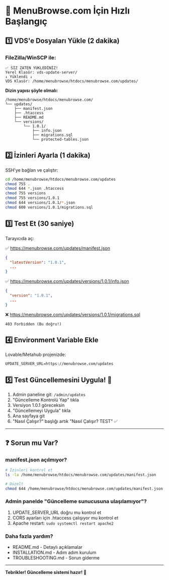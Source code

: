 # 🚀 MenuBrowse.com İçin Hızlı Başlangıç

## 1️⃣ VDS'e Dosyaları Yükle (2 dakika)

### FileZilla/WinSCP ile:
```
✅ SİZ ZATEN YÜKLEDİNİZ!
Yerel Klasör: vds-update-server/
↓ Yüklendi ↓
VDS Klasör: /home/menubrowse/htdocs/menubrowse.com/updates/
```

**Dizin yapısı şöyle olmalı:**
```
/home/menubrowse/htdocs/menubrowse.com/
└── updates/
    ├── manifest.json
    ├── .htaccess
    ├── README.md
    └── versions/
        └── 1.0.1/
            ├── info.json
            ├── migrations.sql
            └── protected-tables.json
```

## 2️⃣ İzinleri Ayarla (1 dakika)

SSH'ye bağlan ve çalıştır:

```bash
cd /home/menubrowse/htdocs/menubrowse.com/updates
chmod 755 .
chmod 644 *.json .htaccess
chmod 755 versions
chmod 755 versions/1.0.1
chmod 644 versions/1.0.1/*.json
chmod 600 versions/1.0.1/migrations.sql
```

## 3️⃣ Test Et (30 saniye)

Tarayıcıda aç:

✅ https://menubrowse.com/updates/manifest.json
```json
{
  "latestVersion": "1.0.1",
  ...
}
```

✅ https://menubrowse.com/updates/versions/1.0.1/info.json
```json
{
  "version": "1.0.1",
  ...
}
```

❌ https://menubrowse.com/updates/versions/1.0.1/migrations.sql
```
403 Forbidden (Bu doğru!)
```

## 4️⃣ Environment Variable Ekle

Lovable/Metahub projenizde:

```
UPDATE_SERVER_URL=https://menubrowse.com/updates
```

## 5️⃣ Test Güncellemesini Uygula! 🎉

1. Admin paneline git: `/admin/updates`
2. "Güncelleme Kontrolü Yap" tıkla
3. Versiyon 1.0.1 göreceksin
4. "Güncellemeyi Uygula" tıkla
5. Ana sayfaya git
6. "Nasıl Çalışır?" başlığı artık "Nasıl Çalışır? TEST" ✅

---

## ❓ Sorun mu Var?

### manifest.json açılmıyor?
```bash
# İzinleri kontrol et
ls -la /home/menubrowse/htdocs/menubrowse.com/updates/manifest.json

# Düzelt
chmod 644 /home/menubrowse/htdocs/menubrowse.com/updates/manifest.json
```

### Admin panelde "Güncelleme sunucusuna ulaşılamıyor"?
1. UPDATE_SERVER_URL doğru mu kontrol et
2. CORS ayarları için .htaccess çalışıyor mu kontrol et
3. Apache restart: `sudo systemctl restart apache2`

### Daha fazla yardım?
- README.md - Detaylı açıklamalar
- INSTALLATION.md - Adım adım kurulum
- TROUBLESHOOTING.md - Sorun giderme

---

**Tebrikler! Güncelleme sistemi hazır! 🎊**
